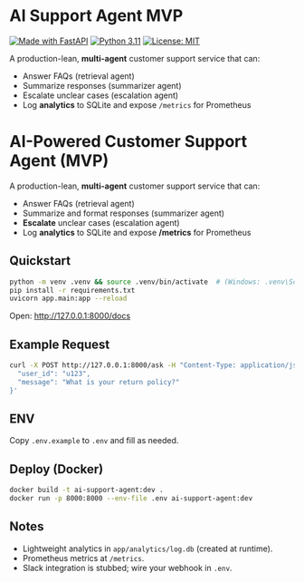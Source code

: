 # AI Support Agent MVP

[![Made with FastAPI](https://img.shields.io/badge/Made%20with-FastAPI-009688?logo=fastapi)](https://fastapi.tiangolo.com/)
[![Python 3.11](https://img.shields.io/badge/python-3.11-blue.svg)](https://www.python.org/downloads/release/python-3110/)
[![License: MIT](https://img.shields.io/badge/License-MIT-yellow.svg)](https://opensource.org/licenses/MIT)

A production-lean, **multi-agent** customer support service that can:
- Answer FAQs (retrieval agent)
- Summarize responses (summarizer agent)
- Escalate unclear cases (escalation agent)
- Log **analytics** to SQLite and expose `/metrics` for Prometheus

# AI-Powered Customer Support Agent (MVP)

A production-lean, **multi-agent** customer support service that can:
- Answer FAQs (retrieval agent)
- Summarize and format responses (summarizer agent)
- **Escalate** unclear cases (escalation agent)
- Log **analytics** to SQLite and expose **/metrics** for Prometheus

## Quickstart

```bash
python -m venv .venv && source .venv/bin/activate  # (Windows: .venv\Scripts\activate)
pip install -r requirements.txt
uvicorn app.main:app --reload
```

Open: http://127.0.0.1:8000/docs

## Example Request

```bash
curl -X POST http://127.0.0.1:8000/ask -H "Content-Type: application/json" -d '{
  "user_id": "u123",
  "message": "What is your return policy?"
}'
```

## ENV

Copy `.env.example` to `.env` and fill as needed.

## Deploy (Docker)

```bash
docker build -t ai-support-agent:dev .
docker run -p 8000:8000 --env-file .env ai-support-agent:dev
```

## Notes

- Lightweight analytics in `app/analytics/log.db` (created at runtime).
- Prometheus metrics at `/metrics`.
- Slack integration is stubbed; wire your webhook in `.env`.
